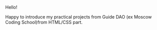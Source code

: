 Hello! 

Happy to introduce my practical projects from Guide DAO (ex Moscow Coding School)from HTML/CSS part.
 
